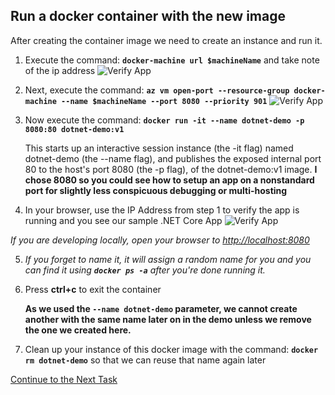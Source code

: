 ## Run a docker container with the new image
After creating the container image we need to create an instance and run it.

1. Execute the command: **`docker-machine url $machineName`** and take note of the ip address
![Verify App](https://github.com/Burwood/containers101/raw/azure/containers_lab/images/Azure_docker-machine_url_posh.png)

2. Next, execute the command: **`az vm open-port --resource-group docker-machine --name $machineName --port 8080 --priority 901`**
![Verify App](https://github.com/Burwood/containers101/raw/azure/containers_lab/images/Azure_open_port_posh.png)

3. Now execute the command: 
 **`docker run -it --name dotnet-demo -p 8080:80 dotnet-demo:v1`**
 
    This starts up an interactive session instance (the -it flag) named dotnet-demo (the --name flag), and publishes the exposed internal port 80 to the host's port 8080 (the -p flag), of the dotnet-demo:v1 image. 
**I chose 8080 so you could see how to setup an app on a nonstandard port for slightly less conspicuous debugging or multi-hosting**
    
4. In your browser, use the IP Address from step 1 to verify the app is running and you see our sample .NET Core App ![Verify App](https://github.com/Burwood/containers101/raw/azure/containers_lab/images/Azure_dotnet_docker_run.png)

_If you are developing locally, open your browser to <http://localhost:8080>_

5. *If you forget to name it, it will assign a random name for you and you can find it using **`docker ps -a`** after you're done running it.*
6. Press **ctrl+c** to exit the container
 
    **As we used the `--name dotnet-demo` parameter, we cannot create another with the same name later on in the demo unless we remove the one we created here.**
7. Clean up your instance of this docker image with the command: 
 **`docker rm dotnet-demo`** so that we can reuse that name again later

[Continue to the Next Task](https://github.com/Burwood/containers101/blob/azure/containers_lab/azure/task_7_win.md)
